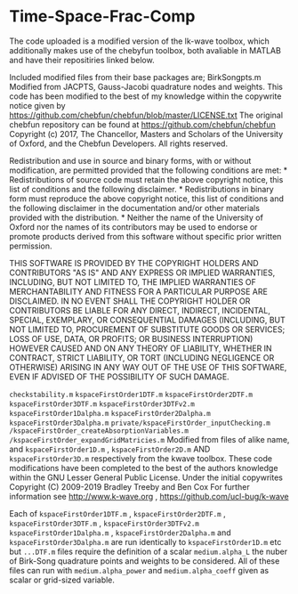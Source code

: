 # Time-Space-Frac-Comp
The code uploaded is a modified version of the lk-wave toolbox, which additionally makes use of the chebyfun toolbox, both avaliable in MATLAB and have their repositiries linked below.

Included modified files from their base packages are;
BirkSongpts.m
  Modified from JACPTS, Gauss-Jacobi quadrature nodes and weights.
  This code has been modified to the best of my knowledge within the copywrite notice given by https://github.com/chebfun/chebfun/blob/master/LICENSE.txt
  The original chebfun repository can be found at https://github.com/chebfun/chebfun
    Copyright (c) 2017, The Chancellor, Masters and Scholars of the University 
    of Oxford, and the Chebfun Developers. All rights reserved.

  Redistribution and use in source and binary forms, with or without
  modification, are permitted provided that the following conditions are met:
      * Redistributions of source code must retain the above copyright
        notice, this list of conditions and the following disclaimer.
      * Redistributions in binary form must reproduce the above copyright
        notice, this list of conditions and the following disclaimer in the
        documentation and/or other materials provided with the distribution.
      * Neither the name of the University of Oxford nor the names of its 
        contributors may be used to endorse or promote products derived from 
        this software without specific prior written permission.

  THIS SOFTWARE IS PROVIDED BY THE COPYRIGHT HOLDERS AND CONTRIBUTORS "AS IS" AND
  ANY EXPRESS OR IMPLIED WARRANTIES, INCLUDING, BUT NOT LIMITED TO, THE IMPLIED
  WARRANTIES OF MERCHANTABILITY AND FITNESS FOR A PARTICULAR PURPOSE ARE
  DISCLAIMED. IN NO EVENT SHALL THE COPYRIGHT HOLDER OR CONTRIBUTORS BE LIABLE FOR 
  ANY DIRECT, INDIRECT, INCIDENTAL, SPECIAL, EXEMPLARY, OR CONSEQUENTIAL DAMAGES
  (INCLUDING, BUT NOT LIMITED TO, PROCUREMENT OF SUBSTITUTE GOODS OR SERVICES;
  LOSS OF USE, DATA, OR PROFITS; OR BUSINESS INTERRUPTION) HOWEVER CAUSED AND
  ON ANY THEORY OF LIABILITY, WHETHER IN CONTRACT, STRICT LIABILITY, OR TORT
  (INCLUDING NEGLIGENCE OR OTHERWISE) ARISING IN ANY WAY OUT OF THE USE OF THIS
  SOFTWARE, EVEN IF ADVISED OF THE POSSIBILITY OF SUCH DAMAGE.

`checkstability.m` `kspaceFirstOrder1DTF.m` `kspaceFirstOrder2DTF.m` `kspaceFirstOrder3DTF.m` `kspaceFirstOrder3DTFv2.m` `kspaceFirstOrder1Dalpha.m` `kspaceFirstOrder2Dalpha.m` `kspaceFirstOrder3Dalpha.m` `private/kspaceFirstOrder_inputChecking.m` `/kspaceFirstOrder_createAbsorptionVariables.m` `/kspaceFirstOrder_expandGridMatricies.m` Modified from files of alike name, and `kspaceFirstOrder1D.m` , `kspaceFirstOrder2D.m` AND `kspaceFirstOrder3D.m` respectively from the kwave toolbox. These code modifications have been completed to the best of the authors knowledge within the GNU Lesser General Public License. Under the initial copywrites Copyright (C) 2009-2019 Bradley Treeby and Ben Cox For further information see http://www.k-wave.org , https://github.com/ucl-bug/k-wave


Each of `kspaceFirstOrder1DTF.m` , `kspaceFirstOrder2DTF.m` , `kspaceFirstOrder3DTF.m` , `kspaceFirstOrder3DTFv2.m` `kspaceFirstOrder1Dalpha.m` , `kspaceFirstOrder2Dalpha.m` and `kspaceFirstOrder3Dalpha.m` are run identically to `kspaceFirstOrder1D.m` etc but `...DTF.m` files require the definition of a scalar `medium.alpha_L` the nuber of Birk-Song quadrature points and weights to be considered. All of these files can run with `medium.alpha_power` and `medium.alpha_coeff` given as scalar or grid-sized variable.
